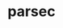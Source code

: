 ---
title: "parsec"
layout: cache
categories: [package, develop-2025-03-30]
meta: {"compilers": ["none"], "num_specs": 6, "num_specs_by_stack": {"e4s": 3, "e4s-neoverse-v2": 2, "e4s-oneapi": 1, "root": 6}, "oss": ["ubuntu22.04"], "platforms": ["linux"], "stacks": ["e4s", "e4s-neoverse-v2", "e4s-oneapi", "root"], "targets": ["neoverse_v2", "x86_64_v3"], "versions": ["3.0.2209"]}
spec_details: [{"compiler": "none", "hash": "cgl5mnu534g2br3de5e7enbx2m63rvnw", "os": "ubuntu22.04", "platform": "linux", "size": "-", "stacks": ["e4s", "root"], "target": "x86_64_v3", "variants": ["build_system=cmake", "build_type=RelWithDebInfo", "+cuda", "cuda_arch:=80", "~debug_verbose", "generator=make", "~ipo", "~profile", "+shared"], "versions": ["3.0.2209"]}, {"compiler": "none", "hash": "j6l72yzgg2wwwzs24vfe335y2k4itqjb", "os": "ubuntu22.04", "platform": "linux", "size": "-", "stacks": ["e4s-neoverse-v2", "root"], "target": "neoverse_v2", "variants": ["build_system=cmake", "build_type=RelWithDebInfo", "~cuda", "~debug_verbose", "generator=make", "~ipo", "~profile", "+shared"], "versions": ["3.0.2209"]}, {"compiler": "none", "hash": "jbgtnmuu3d3sdkebdfd2kw546lgkuwuy", "os": "ubuntu22.04", "platform": "linux", "size": "-", "stacks": ["e4s-neoverse-v2", "root"], "target": "neoverse_v2", "variants": ["build_system=cmake", "build_type=RelWithDebInfo", "+cuda", "cuda_arch:=90", "~debug_verbose", "generator=make", "~ipo", "~profile", "+shared"], "versions": ["3.0.2209"]}, {"compiler": "none", "hash": "lrlun5emv77cqsfvohwloqzfowit45ae", "os": "ubuntu22.04", "platform": "linux", "size": "-", "stacks": ["e4s", "root"], "target": "x86_64_v3", "variants": ["build_system=cmake", "build_type=RelWithDebInfo", "+cuda", "cuda_arch:=90", "~debug_verbose", "generator=make", "~ipo", "~profile", "+shared"], "versions": ["3.0.2209"]}, {"compiler": "none", "hash": "vvduqgh3tucqvlkr4llnngo6g5vev7tz", "os": "ubuntu22.04", "platform": "linux", "size": "-", "stacks": ["e4s-oneapi", "root"], "target": "x86_64_v3", "variants": ["build_system=cmake", "build_type=RelWithDebInfo", "~cuda", "~debug_verbose", "generator=make", "~ipo", "~profile", "+shared"], "versions": ["3.0.2209"]}, {"compiler": "none", "hash": "yjdzbvnxyug4t3zqmz374lnmhptzj35y", "os": "ubuntu22.04", "platform": "linux", "size": "-", "stacks": ["e4s", "root"], "target": "x86_64_v3", "variants": ["build_system=cmake", "build_type=RelWithDebInfo", "~cuda", "~debug_verbose", "generator=make", "~ipo", "~profile", "+shared"], "versions": ["3.0.2209"]}]
---